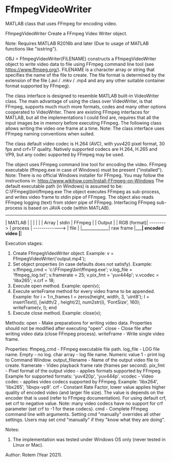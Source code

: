 # FfmpegVideoWriter
MATLAB class that uses FFmpeg for encoding video.

FfmpegVideoWriter Create a FFmpeg Video Writer object.

  Note: Requires MATLAB R2016b and later (Due to usage of MATLAB functions like "isstring").

  OBJ = FfmpegVideoWriter(FILENAME) constructs a FfmpegVideoWriter object to
  write video data to file using FFmpeg command line tool (see https://www.ffmpeg.org/).
  FILENAME is a character array or string that specifies the name of the file to create.
  The file format is determined by the extension of the file (.avi / .mkv / .mp4 and 
  any any other suitable container format supported by FFmpeg).

  The class interface is designed to resemble MATLAB built-in VideoWriter class.
  The main advantage of using the class over VideoWriter, is that FFmpeg,
  supports much much more formats, codes and many other options cooperated to VideoWriter.
  There are existing FFmpeg interfaces for MATLAB, but all the implementations I could
  find are, requires that all the input images be in memory before executing FFmpeg.
  The following class allows writing the video one frame at a time.
  Note: The class interface uses FFmpeg naming conventions when suited.

  The class default video codec is H.264 (AVC), with yuv420 pixel format, 30 fps and crf=17 quality.
  Natively supported codecs are H.264, H.265 and VP9, but any codec supported by FFmpeg may be used.
  
  The object uses FFmpeg command line tool for encoding the video.
  FFmpeg executable (ffmpeg.exe in case of Windows) must be present ("installed").
  Note: There is no official Windows installer for FFmpeg.
        You may follow the instructions in: https://www.wikihow.com/Install-FFmpeg-on-Windows
        The default executable path (in Windows) is assumed to be: C:\FFmpeg\bin\ffmpeg.exe
  The object executes FFmpeg as sub-process, and writes video frame to stdin pipe of FFmpeg.
  The object also reads FFmpeg logging (text) from stderr pipe of FFmpeg.
  Interfacing FFmpeg sub-process is based on JAVA code (within MATLAB).
   _____________             ___________                  ________ 
  | MATLAB      |           |           |                |        |
  | Array       |   stdin   | FFmpeg    |                | Output |
  | RGB (format)| --------> | process   | -------------> | file   |
  |_____________| raw frame |___________| encoded video  |________|
   
  Execution stages:
  1. Create FfmpegVideoWriter object.
     Example: v = FfmpegVideoWriter('output.mp4');
  2. Set object properties (in case defaults does not satisfy).
     Example: v.ffmpeg_cmd = 'c:\FFmpeg\bin\ffmpeg.exe';
              v.log_file = 'ffmpeg_log.txt';
              v.framerate = 25;
              v.pix_fmt = 'yuv444p';
              v.vcodec = 'libx265';
              v.crf = 18;
  3. Execute open method.
     Example: open(v);
  4. Execute writeFrame method for every video frame to be appended.
     Example: for i = 1:n_frames
                  I = zeros(height, width, 3, 'uint8');
                  I = insertText(I, [width/2 , height/2], num2str(i), 'FontSize', 160);
                  writeFrame(v, I);
              end
  5. Execute close method.
     Example: close(v);

Methods:
  open        - Make preparations for writing video data.
                Properties should not be modified after executing "open".
  close       - Close file after writing video data (close FFmpeg process).
  writeFrame  - Write single video frame.

Properties:
  ffmpeg_cmd      - FFmpeg executable file path.
  log_file        - LOG file name.
                    Empty - no log. char array - log file name. Numeric value 1 - print log to Command Window.
  output_filename - Name of the output video file to create.
  framerate       - Video playback frame rate (frames per second).
  pix_fmt         - Pixel format of the output video - applies formats supported by FFmpeg.
                    Example for supported formats: 'yuv420p', 'yuv444p'.
  vcodec          - Video codec - applies video codecs supported by FFmpeg.
                    Example: 'libx264', 'libx265', 'libvpx-vp9'.
  crf             - Constant Rate Factor, lower value applies higher quality of encoded video (and larger file size).
                    The value is depends on the encoder that is used (refer to FFmpeg documentation).
                    For using default crf, set crf to negative value.
                    Note: many video codecs have no support for crf parameter (set crf to -1 for these codecs).
  cmd             - Complete FFmpeg command line with arguments.
                    Setting cmd "manually" overrides all other settings.
                    Users may set cmd "manually" if they "know what they are doing".

Notes:
   1. The implementation was tested under Windows OS only (never tested in Linux or Mac).

   Author: Rotem (Year 2021).
